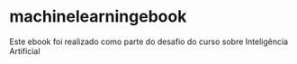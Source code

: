 # machinelearningebook
Este ebook foi realizado como parte do desafio do curso sobre Inteligência Artificial
